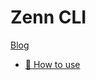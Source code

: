 # Zenn CLI
[Blog](https://biotech-univ.com)
* [📘 How to use](https://zenn.dev/zenn/articles/zenn-cli-guide)
